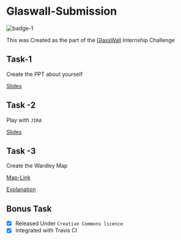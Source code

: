 # Glaswall-Submission

![badge-1](https://img.shields.io/github/license/JOSHUAJEBARAJ/Glasswall-submission)

This was Created as the part of the [GlassWall](https://glasswallsolutions.com/) Internship Challenge

## Task-1

Create the PPT about yourself

[Slides](https://docs.google.com/presentation/d/11lhr_f8AKrXw2nI7vBms-SRI7suTOOQycLPj0c9r9Ko/edit?usp=sharing)

## Task -2
Play with `JIRA`

[Slides](https://docs.google.com/presentation/d/1iUABquyz3hxzRWhGMMLLP_jOxPNDJ3p7XssExLS3LEE/edit?usp=sharing)

## Task -3

Create the Wardley Map

[Map-Link](https://onlinewardleymaps.com/#nE8iVEDeyLJOSRL52I)

[Explanation](https://github.com/JOSHUAJEBARAJ/Glasswall-submission/blob/master/Task-3.md)

## Bonus Task

- [x] Released Under `Creative Commons licence`
- [x] Integrated with Travis CI
